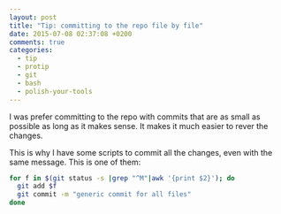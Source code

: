 ```yaml
---
layout: post
title: "Tip: committing to the repo file by file"
date: 2015-07-08 02:37:08 +0200
comments: true
categories:
  - tip
  - protip
  - git
  - bash
  - polish-your-tools
---
```


I was prefer committing to the repo with commits that are as small as possible as long as it makes sense. It makes it much easier to rever the changes.

This is why I have some scripts to commit all the changes, even with the same message. This is one of them:

```bash
for f in $(git status -s |grep "^M"|awk '{print $2}'); do
  git add $f
  git commit -m "generic commit for all files"
done
```
